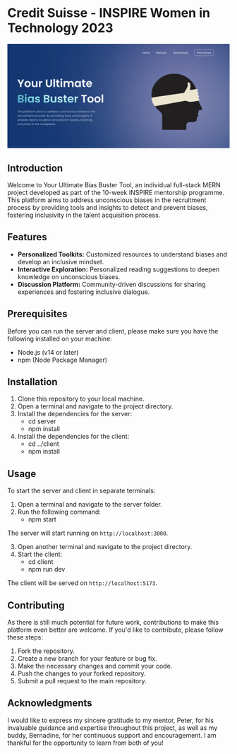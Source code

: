 # Credit Suisse - INSPIRE Women in Technology 2023

![Sneak Peek](./client/src/assets/demo.png)

## Introduction

Welcome to Your Ultimate Bias Buster Tool, an individual full-stack MERN project developed as part of the 10-week INSPIRE mentorship programme. This platform aims to address unconscious biases in the recruitment process by providing tools and insights to detect and prevent biases, fostering inclusivity in the talent acquisition process.

## Features

- **Personalized Toolkits:** Customized resources to understand biases and develop an inclusive mindset.
- **Interactive Exploration:** Personalized reading suggestions to deepen knowledge on unconscious biases.
- **Discussion Platform:** Community-driven discussions for sharing experiences and fostering inclusive dialogue.

## Prerequisites

Before you can run the server and client, please make sure you have the following installed on your machine:

- Node.js (v14 or later)
- npm (Node Package Manager)

## Installation

1. Clone this repository to your local machine.
2. Open a terminal and navigate to the project directory.
3. Install the dependencies for the server:
    - cd server
    - npm install
4. Install the dependencies for the client:
    - cd ../client
    - npm install


## Usage

To start the server and client in separate terminals:

1. Open a terminal and navigate to the server folder.
2. Run the following command:
    - npm start

The server will start running on `http://localhost:3000`.

3. Open another terminal and navigate to the project directory.
4. Start the client:
    - cd client
    - npm run dev

The client will be served on `http://localhost:5173`.

## Contributing

As there is still much potential for future work, contributions to make this platform even better are welcome. If you'd like to contribute, please follow these steps:

1. Fork the repository.
2. Create a new branch for your feature or bug fix.
3. Make the necessary changes and commit your code.
4. Push the changes to your forked repository.
5. Submit a pull request to the main repository.

## Acknowledgments

I would like to express my sincere gratitude to my mentor, Peter, for his invaluable guidance and expertise throughout this project, as well as my buddy, Bernadine, for her continuous support and encouragement. I am thankful for the opportunity to learn from both of you!


